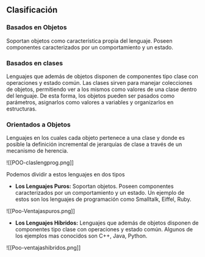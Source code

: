 ## Clasificación

### Basados en Objetos
Soportan objetos como característica propia del lenguaje. Poseen componentes caracterizados por un comportamiento y un estado.

### Basados en clases
Lenguajes que además de objetos disponen de componentes tipo clase con operaciones y estado común. Las clases sirven para manejar colecciones de objetos, permitiendo ver a los mismos como valores de una clase dentro del lenguaje. De esta forma, los objetos pueden ser pasados como parámetros, asignarlos como valores a variables y organizarlos en estructuras.

### Orientados a Objetos
Lenguajes en los cuales cada objeto pertenece a una clase y donde es posible la definición incremental de jerarquías de clase a través de un mecanismo de herencia.

![[POO-claslengprog.png]]

Podemos dividir a estos lenguajes en dos tipos

- **Los Lenguajes Puros:** Soportan objetos. Poseen componentes caracterizados por un comportamiento y un estado. Un ejemplo de estos son los lenguajes de programación como Smalltalk, Eiffel, Ruby.

![[Poo-Ventajaspuros.png]]

- **Los Lenguajes Híbridos:** Lenguajes que además de objetos disponen de componentes tipo clase con operaciones y estado común. Algunos de los ejemplos mas conocidos son C++, Java, Python.

![[Poo-ventajashibridos.png]]